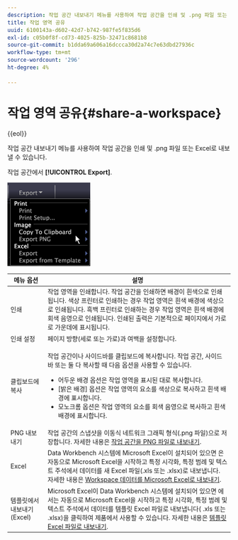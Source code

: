 ```yaml
---
description: 작업 공간 내보내기 메뉴를 사용하여 작업 공간을 인쇄 및 .png 파일 또는 Excel로 내보낼 수 있습니다.
title: 작업 영역 공유
uuid: 6100143a-d602-42d7-b742-987fe5f835d6
exl-id: c05b0f8f-cd73-4025-825b-32471c8681b8
source-git-commit: b1dda69a606a16dccca30d2a74c7e63dbd27936c
workflow-type: tm+mt
source-wordcount: '296'
ht-degree: 4%

---
```


# 작업 영역 공유{#share-a-workspace}

{{eol}}

작업 공간 내보내기 메뉴를 사용하여 작업 공간을 인쇄 및 .png 파일 또는 Excel로 내보낼 수 있습니다.

작업 공간에서 **[!UICONTROL Export]**.

![](assets/mnu_export.png)

<table id="table_900D1AB7B08749469DA9544C5D37096F"> 
 <thead> 
  <tr> 
   <th colname="col1" class="entry"> 메뉴 옵션 </th> 
   <th colname="col2" class="entry"> 설명 </th> 
  </tr> 
 </thead>
 <tbody> 
  <tr> 
   <td colname="col1"> 인쇄 </td> 
   <td colname="col2"> 작업 영역을 인쇄합니다. 작업 공간을 인쇄하면 배경이 흰색으로 인쇄됩니다. 색상 프린터로 인쇄하는 경우 작업 영역은 흰색 배경에 색상으로 인쇄됩니다. 흑백 프린터로 인쇄하는 경우 작업 영역은 흰색 배경에 회색 음영으로 인쇄됩니다. 인쇄된 출력은 기본적으로 페이지에서 가로로 가운데에 표시됩니다. </td> 
  </tr> 
  <tr> 
   <td colname="col1"> 인쇄 설정 </td> 
   <td colname="col2"> 페이지 방향(세로 또는 가로)과 여백을 설정합니다. </td> 
  </tr> 
  <tr> 
   <td colname="col1"> 클립보드에 복사 </td> 
   <td colname="col2"> <p>작업 공간이나 사이드바를 클립보드에 복사합니다. 작업 공간, 사이드 바 또는 둘 다 복사할 때 다음 옵션을 사용할 수 있습니다. 
     <ul id="ul_F7338E53385B4AE39FBCF1C3A80276CE"> 
      <li id="li_9A3147A64B1C443AAE2843A5260E3273">어두운 배경 옵션은 작업 영역을 표시된 대로 복사합니다. </li> 
      <li id="li_516B6162FDA747CFBB2886E71DF49146">[밝은 배경] 옵션은 작업 영역의 요소를 색상으로 복사하고 흰색 배경에 표시합니다. </li> 
      <li id="li_E0B5E9D31F5948238DEB0D75E235BAE3">모노크롬 옵션은 작업 영역의 요소를 회색 음영으로 복사하고 흰색 배경에 표시합니다. </li> 
     </ul> </p> </td> 
  </tr> 
  <tr> 
   <td colname="col1"> PNG 내보내기 </td> 
   <td colname="col2">작업 공간의 스냅샷을 이동식 네트워크 그래픽 형식(.png 파일)으로 저장합니다. 자세한 내용은 <a href="../../../home/c-get-started/c-work-worksp/c-ex-wksp.md#section-f9fbe0f0a1c341e2b063cce106cac35e"> 작업 공간을 PNG 파일로 내보내기</a>. </td> 
  </tr> 
  <tr> 
   <td colname="col1"> Excel </td> 
   <td colname="col2"> Data Workbench 시스템에 Microsoft Excel이 설치되어 있으면 은 자동으로 Microsoft Excel을 시작하고 특정 시각화, 특정 범례 및 텍스트 주석에서 데이터를 새 Excel 파일(.xls 또는 .xlsx)로 내보냅니다. 자세한 내용은 <a href="../../../home/c-get-started/c-work-worksp/c-ex-wksp.md#section-fe214e3dbc364d2eba3834d62d295acb"> Workspace 데이터를 Microsoft Excel로 내보내기</a>. </td> 
  </tr> 
  <tr> 
   <td colname="col1"> 템플릿에서 내보내기(Excel) </td> 
   <td colname="col2"> Microsoft Excel이 Data Workbench 시스템에 설치되어 있으면 에서는 자동으로 Microsoft Excel을 시작하고 특정 시각화, 특정 범례 및 텍스트 주석에서 데이터를 템플릿 Excel 파일로 내보냅니다(<span class="filepath"> .xls</span> 또는 <span class="filepath"> .xlsx</span>)을 클릭하여 제품에서 사용할 수 있습니다. 자세한 내용은 <a href="../../../home/c-get-started/c-work-worksp/c-ex-wksp.md#section-814772929ca64cf6b92b89d3fdd02302"> 템플릿 Excel 파일로 내보내기</a>. </td> 
  </tr> 
 </tbody> 
</table>
